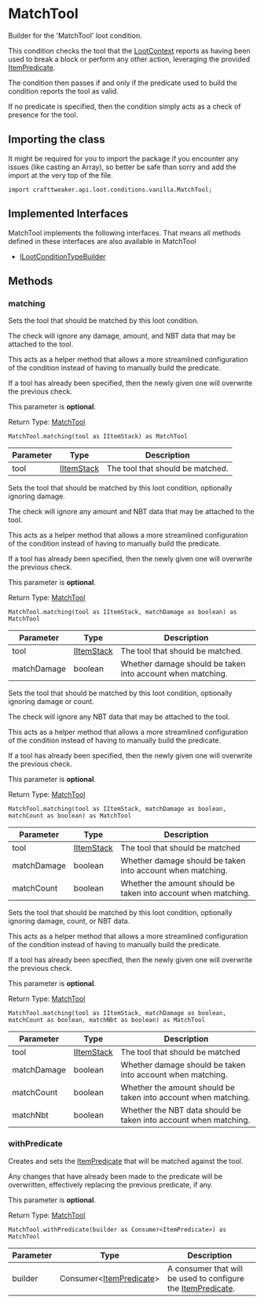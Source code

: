 # MatchTool

Builder for the 'MatchTool' loot condition.

 This condition checks the tool that the [LootContext](/vanilla/api/loot/LootContext) reports as having been used to break a block or perform any other action, leveraging the provided [ItemPredicate](/vanilla/api/predicate/ItemPredicate).

 The condition then passes if and only if the predicate used to build the condition reports the tool as valid.

 If no predicate is specified, then the condition simply acts as a check of presence for the tool.

## Importing the class

It might be required for you to import the package if you encounter any issues (like casting an Array), so better be safe than sorry and add the import at the very top of the file.
```zenscript
import crafttweaker.api.loot.conditions.vanilla.MatchTool;
```


## Implemented Interfaces
MatchTool implements the following interfaces. That means all methods defined in these interfaces are also available in MatchTool

- [ILootConditionTypeBuilder](/vanilla/api/loot/conditions/ILootConditionTypeBuilder)

## Methods

### matching

Sets the tool that should be matched by this loot condition.

 The check will ignore any damage, amount, and NBT data that may be attached to the tool.

 This acts as a helper method that allows a more streamlined configuration of the condition instead of having to manually build the predicate.

 If a tool has already been specified, then the newly given one will overwrite the previous check.

 This parameter is <strong>optional</strong>.

Return Type: [MatchTool](/vanilla/api/loot/conditions/vanilla/MatchTool)

```zenscript
MatchTool.matching(tool as IItemStack) as MatchTool
```

| Parameter | Type                                        | Description                      |
| --------- | ------------------------------------------- | -------------------------------- |
| tool      | [IItemStack](/vanilla/api/items/IItemStack) | The tool that should be matched. |


Sets the tool that should be matched by this loot condition, optionally ignoring damage.

 The check will ignore any amount and NBT data that may be attached to the tool.

 This acts as a helper method that allows a more streamlined configuration of the condition instead of having to manually build the predicate.

 If a tool has already been specified, then the newly given one will overwrite the previous check.

 This parameter is <strong>optional</strong>.

Return Type: [MatchTool](/vanilla/api/loot/conditions/vanilla/MatchTool)

```zenscript
MatchTool.matching(tool as IItemStack, matchDamage as boolean) as MatchTool
```

| Parameter   | Type                                        | Description                                                |
| ----------- | ------------------------------------------- | ---------------------------------------------------------- |
| tool        | [IItemStack](/vanilla/api/items/IItemStack) | The tool that should be matched.                           |
| matchDamage | boolean                                     | Whether damage should be taken into account when matching. |


Sets the tool that should be matched by this loot condition, optionally ignoring damage or count.

 The check will ignore any NBT data that may be attached to the tool.

 This acts as a helper method that allows a more streamlined configuration of the condition instead of having to manually build the predicate.

 If a tool has already been specified, then the newly given one will overwrite the previous check.

 This parameter is <strong>optional</strong>.

Return Type: [MatchTool](/vanilla/api/loot/conditions/vanilla/MatchTool)

```zenscript
MatchTool.matching(tool as IItemStack, matchDamage as boolean, matchCount as boolean) as MatchTool
```

| Parameter   | Type                                        | Description                                                    |
| ----------- | ------------------------------------------- | -------------------------------------------------------------- |
| tool        | [IItemStack](/vanilla/api/items/IItemStack) | The tool that should be matched                                |
| matchDamage | boolean                                     | Whether damage should be taken into account when matching.     |
| matchCount  | boolean                                     | Whether the amount should be taken into account when matching. |


Sets the tool that should be matched by this loot condition, optionally ignoring damage, count, or NBT data.

 This acts as a helper method that allows a more streamlined configuration of the condition instead of having to manually build the predicate.

 If a tool has already been specified, then the newly given one will overwrite the previous check.

 This parameter is <strong>optional</strong>.

Return Type: [MatchTool](/vanilla/api/loot/conditions/vanilla/MatchTool)

```zenscript
MatchTool.matching(tool as IItemStack, matchDamage as boolean, matchCount as boolean, matchNbt as boolean) as MatchTool
```

| Parameter   | Type                                        | Description                                                      |
| ----------- | ------------------------------------------- | ---------------------------------------------------------------- |
| tool        | [IItemStack](/vanilla/api/items/IItemStack) | The tool that should be matched                                  |
| matchDamage | boolean                                     | Whether damage should be taken into account when matching.       |
| matchCount  | boolean                                     | Whether the amount should be taken into account when matching.   |
| matchNbt    | boolean                                     | Whether the NBT data should be taken into account when matching. |


### withPredicate

Creates and sets the [ItemPredicate](/vanilla/api/predicate/ItemPredicate) that will be matched against the tool.

 Any changes that have already been made to the predicate will be overwritten, effectively replacing the previous predicate, if any.

 This parameter is <strong>optional</strong>.

Return Type: [MatchTool](/vanilla/api/loot/conditions/vanilla/MatchTool)

```zenscript
MatchTool.withPredicate(builder as Consumer<ItemPredicate>) as MatchTool
```

| Parameter | Type                                                                              | Description                                                                                          |
| --------- | --------------------------------------------------------------------------------- | ---------------------------------------------------------------------------------------------------- |
| builder   | Consumer&lt;[ItemPredicate](/vanilla/api/predicate/ItemPredicate)&gt; | A consumer that will be used to configure the [ItemPredicate](/vanilla/api/predicate/ItemPredicate). |



